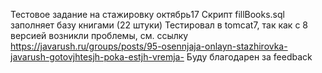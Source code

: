 Тестовое задание на стажировку октябрь17 
Скрипт fillBooks.sql заполняет базу книгами (22 штуки)
Тестировал в tomcat7, так как с 8 версией возникли проблемы, см. ссылку https://javarush.ru/groups/posts/95-osennjaja-onlayn-stazhirovka-javarush-gotovjhtesjh-poka-estjh-vremja-
Буду благодарен за feedback